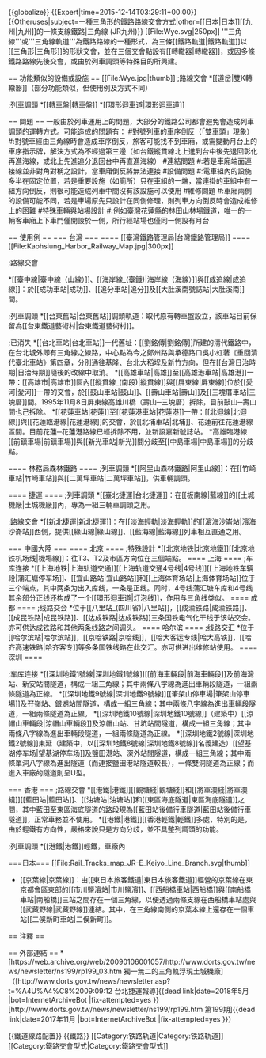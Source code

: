 {{globalize}}
{{Expert|time=2015-12-14T03:29:11+00:00}}
{{Otheruses|subject=一種三角形的鐵路路線交會方式|other=[[日本|日本]][[九州|九州]]的一條支線鐵路|三角線 (JR九州)}}
[[File:Wye.svg|250px]]
'''三角線'''或'''三角線軌道'''為鐵路路線的一種形式，為三條[[鐵路軌道|鐵路軌道]]以[[三角形|三角形]]的形狀交會，並在三個交會點設有[[轉轍器|轉轍器]]，或因多條鐵路路線先後交會，或由於列車調頭等特殊目的所興建。

== 功能類似的設備或設施 ==
[[File:Wye.jpg|thumb]]
;路線交會
*[[道岔|雙K轉轍器]]（部分功能類似，但使用例及方式不同）

;列車調頭
*[[轉車盤|轉車盤]]
*[[環形迴車道|環形迴車道]]

== 問題 ==
一般由於列車運用上的問題，大部分的鐵路公司都會避免會造成列車調頭的運轉方式。可能造成的問題有：
#對號列車的車序倒反（「雙車頭」現象）
#:對號車經由三角線時會造成車序倒反，旅客可能找不到車廂，或需變動月台上的車序指示牌，解決方式為不經過第三邊（如台鐵縱貫線北上進到台中後先退回彰化再進海線，或北上先進追分退回台中再直進海線）
#連結問題
#:若是車廂端面連接線並非對角對稱之設計，當車廂倒反將無法連接
#設備問題
#:電車組內的設施多半在固定位置，若是重要設施（如廁所）只在車組的一端，當連掛的車組中有一組方向倒反，則很可能造成列車中間沒有該設施可以使用
#維修問題
#:車廂兩側的設備可能不同，若是車場原先只設計在同側修理，則列車方向倒反時會造成維修上的困難
#特殊車輛與站場設計
#:例如臺灣花蓮縣的林田山林場鐵道，唯一的一輛客車廂上下車門僅開設於一側，所行經站場也僅同一側設有月台

== 使用例 ==
=== 台灣 ===
==== [[臺灣鐵路管理局|台灣鐵路管理局]] ====
[[File:Kaohsiung_Harbor_Railway_Map.jpg|300px]]

;路線交會

*[[臺中線|臺中線（山線）]]、[[海岸線_(臺鐵)|海岸線（海線）]]與[[成追線|成追線]]：於[[成功車站|成功]]、[[追分車站|追分]]及[[大肚溪南號誌站|大肚溪南]]間。

;列車調頭
*[[台東舊站|台東舊站]]調頭軌道：取代原有轉車盤設立，該車站目前保留為[[台東鐵道藝術村|台東鐵道藝術村]]。

;已消失
*[[台北車站|台北車站]]一代舊址：[[劉銘傳|劉銘傳]]所建的清代鐵路中，在台北城外即有三角線之線路，中心點為今之鄭州路與承德路口<ref>吳小虹著《重回清代臺北車站》第四章</ref>，分別通往基隆、台北大稻埕及新竹方向，但在[[台灣日治時期|日治時期]]隨後的改線中取消。
*[[高雄車站|高雄]]至[[高雄港車站|高雄港]]一帶：[[高雄市|高雄市]]區內[[縱貫線_(南段)|縱貫線]]與[[屏東線|屏東線]]位於[[愛河|愛河]]一帶的交會，於[[鼓山車站|鼓山]]、[[壽山車站|壽山]]及[[三塊厝車站|三塊厝]]間。1995年11月8日屏東線高雄川橋（壽山─三塊厝）拆除，目前鼓山─壽山間也己拆除。
*[[花蓮車站|花蓮]]至[[花蓮港車站|花蓮港]]一帶：[[北迴線|北迴線]]與[[花蓮臨港線|花蓮港線]]的交會，於[[北埔車站|北埔]]、花蓮前往花蓮港線區間。目前花蓮─花蓮港路線已經拆除不用，並新設嘉新號誌站。
*高雄臨港線[[前鎮車場|前鎮車場]]與[[新光車站|新光]]間分歧至[[中島車場|中島車場]]的分歧點。

==== 林務局森林鐵路 ====
;列車調頭
*[[阿里山森林鐵路|阿里山線]]：在[[竹崎車站|竹崎車站]]與[[二萬坪車站|二萬坪車站]]，供車輛調頭。

==== 捷運 ====
;列車調頭
*[[臺北捷運|台北捷運]]：在[[板南線|藍線]]的[[土城機廠|土城機廠]]內，專為一組三輛車調頭之用。

;路線交會
*[[新北捷運|新北捷運]]：在[[淡海輕軌|淡海輕軌]]的[[濱海沙崙站|濱海沙崙站]]西側，提供[[綠山線|綠山線]]、[[藍海線|藍海線]]列車相互直通之用。

=== 中國大陸 ===
==== 北京 ====
;特殊設計
*[[北京地铁|北京地鐵]][[北京地铁机场线|機場線]]：往T3、T2及市區方向位在三個端點。
==== 上海 ====
;车库连接
*[[上海地铁|上海轨道交通]][[上海轨道交通4号线|4号线]][[上海地铁车辆段|蒲汇塘停车场]]、[[宜山路站|宜山路站]]和[[上海体育场站|上海体育场站]]位于三个端点，其中两条为出入库线，一条是正线。同时，4号线蒲汇塘车库和4号线其余部分正线还构成了一个[[環形迴車道|灯泡线]]，作用与三角线类似。
==== 成都 ====
;线路交会
*位于[[八里站_(四川省)|八里站]]，[[成渝铁路|成渝铁路]]、[[成昆铁路|成昆铁路]]、[[达成铁路|达成铁路]]三条国铁电气化干线于该站交会。亦可供达成铁路和其他两条线路之间调头。
==== 哈尔滨 ====
;线路交汇
*位于[[哈尔滨站|哈尔滨站]]，[[京哈铁路|京哈线]]，[[哈大客运专线|哈大高铁]]，[[哈齐高速铁路|哈齐客专]]等多条国铁线路在此交汇。亦可供进出维修站使用。
==== 深圳 ====

;车库连接
*[[深圳地鐵1號線|深圳地鐵1號線]][[前海車輛段|前海車輛段]]及前海灣站、新安站間隧道，構成一組三角線；其中兩條八字線為進出車輛段隧道，一組兩條隧道為正線。
*[[深圳地鐵9號線|深圳地鐵9號線]][[筆架山停車場|筆架山停車場]]及孖嶺站、銀湖站間隧道，構成一組三角線；其中兩條八字線為進出車輛段隧道，一組兩條隧道為正線。
*[[深圳地鐵10號線|深圳地鐵10號線]]（建築中）[[涼帽山車輛段|涼帽山車輛段]]及涼帽山站、甘坑站間隧道，構成一組三角線；其中兩條八字線為進出車輛段隧道，一組兩條隧道為正線。
*[[深圳地鐵2號線|深圳地鐵2號線]]東延（建築中，以[[深圳地鐵8號線|深圳地鐵8號線]]名義建造）[[望基湖停车场|望基湖停车场]]及鹽田港站、深外站間隧道，構成一組三角線；其中兩條單洞八字線為進出隧道（而連接鹽田港站隧道較長），一條雙洞隧道為正線；而進入車廠的隧道則呈U型。

=== 香港 ===
;路線交會
*[[港鐵|港鐵]][[觀塘綫|觀塘綫]]和[[將軍澳綫|將軍澳綫]][[藍田站|藍田站]]、[[油塘站|油塘站]]和[[東區海底隧道|東區海底隧道]]之間，其中藍田至東區海底隧道的路段現為[[藍田站後備行車隧道|藍田站後備行車隧道]]，正常車務並不使用。
*[[港鐵|港鐵]][[香港輕鐵|輕鐵]]多處，特別的是，由於輕鐵有方向性，嚴格來說只是方向分歧，並不具整列調頭的功能。

;列車調頭
*[[港鐵|港鐵]]輕鐵，車廠內

===日本===
[[File:Rail_Tracks_map_JR-E_Keiyo_Line_Branch.svg|thumb]]
* [[京葉線|京葉線]]：由[[東日本旅客鐵道|東日本旅客鐵道]]經營的京葉線在東京都會區東部的[[市川鹽濱站|市川鹽濱]]、[[西船橋車站|西船橋]]與[[南船橋車站|南船橋]]三站之間存在一個三角線，以便透過兩條支線在西船橋車站處與[[武藏野線|武藏野線]]連結。其中，在三角線南側的京葉本線上還存在一個車站[[二俁新町車站|二俣新町]]。

== 注釋 ==
<div style="font-size:small"><references/></div>
== 外部連結 ==
*[https://web.archive.org/web/20090106001057/http://www.dorts.gov.tw/news/newsletter/ns199/rp199_03.htm 獨一無二的三角軌浮現土城機廠]（[http://www.dorts.gov.tw/news/newsletter.asp?t=%A4U%A4%C8%2009:09:12 台北捷運報導]{{dead link|date=2018年5月 |bot=InternetArchiveBot |fix-attempted=yes }}[http://www.dorts.gov.tw/news/newsletter/ns199/rp199.htm 第199期]{{dead link|date=2017年11月 |bot=InternetArchiveBot |fix-attempted=yes }}）

{{鐵道線路配置}}
{{鐵路}}
[[Category:铁路轨道|Category:铁路轨道]]
[[Category:鐵路交會型式|Category:鐵路交會型式]]